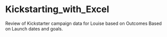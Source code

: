# Kickstarting_with_Excel
Review of Kickstarter campaign data for Louise based on Outcomes Based on Launch dates and goals.

